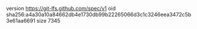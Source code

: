 version https://git-lfs.github.com/spec/v1
oid sha256:a4a30a10a84662db4e1730db99b22265066d3c1c3246eea3472c5b3e61aa6691
size 7345
